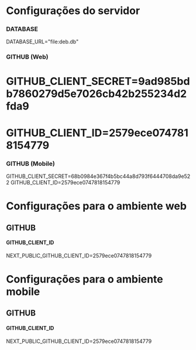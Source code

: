 # Configurações do servidor

### DATABASE
DATABASE_URL="file:deb.db"

### GITHUB (Web)
# GITHUB_CLIENT_SECRET=9ad985bdb7860279d5e7026cb42b255234d2fda9
# GITHUB_CLIENT_ID=2579ece0747818154779

### GITHUB (Mobile)
GITHUB_CLIENT_SECRET=68b0984e367f4b5bc44a8d793f6444708da9e522
GITHUB_CLIENT_ID=2579ece0747818154779


# Configurações para o ambiente web

## GITHUB

#### GITHUB_CLIENT_ID
NEXT_PUBLIC_GITHUB_CLIENT_ID=2579ece0747818154779


# Configurações para o ambiente mobile

## GITHUB

#### GITHUB_CLIENT_ID
NEXT_PUBLIC_GITHUB_CLIENT_ID=2579ece0747818154779